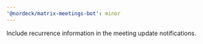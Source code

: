 ```yaml
---
'@nordeck/matrix-meetings-bot': minor
---
```


Include recurrence information in the meeting update notifications.
